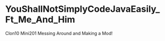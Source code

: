 YouShallNotSimplyCodeJavaEasily_Ft_Me_And_Him
=============================================

Clon10 Mini201 Messing Around and Making a Mod!

